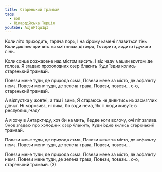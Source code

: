 ```yaml
---
title: Старенький трамвай
tags:
  - поп
  - Пікардійська Терція
youtube: AxjnFtqu1qI
---
```

Коли літо приходить, гаряча пора,
І на сірому камені плавиться тінь,
Коли дзвінко кричить на смітниках дітвора,
Говорити, ходити і думати лінь.

Коли сонце розжарене над містом висить,
І від чаду машин кругом іде голова.
Я згадаю прохолодних озер блакить
Куди їздив колись старенький трамвай.

Повези мене туди, де природа сама,
Повези мене за місто, де асфальту нема.
Повези мене туди, де зелена трава,
Повези, повези... о-о, старенький трамвай.

А відпустка у жовтні, а там і зима,
Я стараюсь не дивитись на засмаглих дівчат.
Ні морозива, ні пива, бо води нема,
Як ті люди живуть в республиці Чад?

А я хочу в Антарктиду, хоч би на мить,
Ледве ноги волочу, очі піт залива.
Знов згадаю про холодних озер блакить,
Куди їздив колись старенький трамвай.

Повези мене туди, де природа сама,
Повези мене за місто, де асфальту нема.
Повези мене туди, де зелена трава,
Повези, повези...

Повези мене туди, де природа сама,
Повези мене за місто, де асфальту нема.
Повези мене туди, де зелена трава,
Повези, повези... о-о, старенький трамвай. (3)
